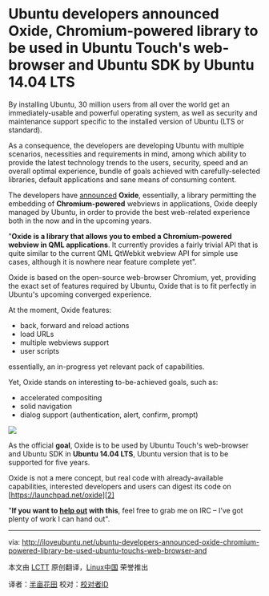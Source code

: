 Ubuntu developers announced Oxide, Chromium-powered library to be used in Ubuntu Touch's web-browser and Ubuntu SDK by Ubuntu 14.04 LTS
================================================================================
By installing Ubuntu, 30 million users from all over the world get an immediately-usable and powerful operating system, as well as security and maintenance support specific to the installed version of Ubuntu (LTS or standard).

As a consequence, the developers are developing Ubuntu with multiple scenarios, necessities and requirements in mind, among which ability to provide the latest technology trends to the users, security, speed and an overall optimal experience, bundle of goals achieved with carefully-selected libraries, default applications and sane means of consuming content.

The developers have [announced][1] **Oxide**, essentially, a library permitting the embedding of **Chromium-powered** webviews in applications, Oxide deeply managed by Ubuntu, in order to provide the best web-related experience both in the now and in the upcoming years.

"**Oxide is a library that allows you to embed a Chromium-powered webview in QML applications**. It currently provides a fairly trivial API that is quite similar to the current QML QtWebkit webview API for simple use cases, although it is nowhere near feature complete yet".

Oxide is based on the open-source web-browser Chromium, yet, providing the exact set of features required by Ubuntu, Oxide that is to fit perfectly in Ubuntu's upcoming converged experience.

At the moment, Oxide features:

- back, forward and reload actions
- load URLs
- multiple webviews support
- user scripts

essentially, an in-progress yet relevant pack of capabilities.

Yet, Oxide stands on interesting to-be-achieved goals, such as:

- accelerated compositing
- solid navigation
- dialog support (authentication, alert, confirm, prompt)

![](http://iloveubuntu.net/pictures_me/oxide%20ubuntu.png)

As the official **goal**, Oxide is to be used by Ubuntu Touch's web-browser and Ubuntu SDK in **Ubuntu 14.04 LTS**, Ubuntu version that is to be supported for five years.

Oxide is not a mere concept, but real code with already-available capabilities, interested developers and users can digest its code on [https://launchpad.net/oxide][2]

"**If you want to [help out][3] with this**, feel free to grab me on IRC – I’ve got plenty of work I can hand out".

--------------------------------------------------------------------------------

via: http://iloveubuntu.net/ubuntu-developers-announced-oxide-chromium-powered-library-be-used-ubuntu-touchs-web-browser-and

本文由 [LCTT](https://github.com/LCTT/TranslateProject) 原创翻译，[Linux中国](http://linux.cn/) 荣誉推出

译者：[半亩花田](https://github.com/译者ID) 校对：[校对者ID](https://github.com/校对者ID)

[1]:http://www.chriscoulson.me.uk/blog/?p=196
[2]:https://launchpad.net/oxide
[3]:https://bugs.launchpad.net/oxide
